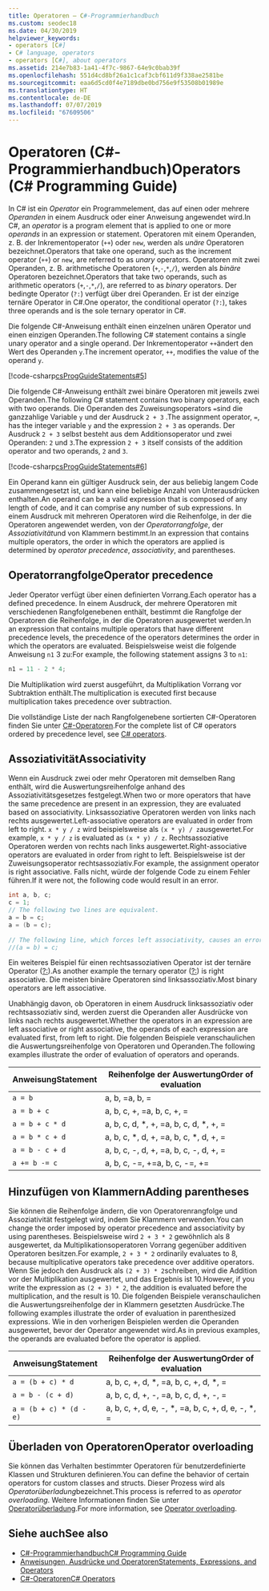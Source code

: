 ```yaml
---
title: Operatoren – C#-Programmierhandbuch
ms.custom: seodec18
ms.date: 04/30/2019
helpviewer_keywords:
- operators [C#]
- C# language, operators
- operators [C#], about operators
ms.assetid: 214e7b83-1a41-4f7c-9867-64e9c0bab39f
ms.openlocfilehash: 551d4cd8bf26a1c1caf3cbf611d9f338ae2581be
ms.sourcegitcommit: eaa6d5cd0f4e7189dbe0bd756e9f53508b01989e
ms.translationtype: HT
ms.contentlocale: de-DE
ms.lasthandoff: 07/07/2019
ms.locfileid: "67609506"
---
```

# <a name="operators-c-programming-guide"></a><span data-ttu-id="2237f-102">Operatoren (C#-Programmierhandbuch)</span><span class="sxs-lookup"><span data-stu-id="2237f-102">Operators (C# Programming Guide)</span></span>

<span data-ttu-id="2237f-103">In C# ist ein *Operator* ein Programmelement, das auf einen oder mehrere *Operanden* in einem Ausdruck oder einer Anweisung angewendet wird.</span><span class="sxs-lookup"><span data-stu-id="2237f-103">In C#, an *operator* is a program element that is applied to one or more *operands* in an expression or statement.</span></span> <span data-ttu-id="2237f-104">Operatoren mit einem Operanden, z. B. der Inkrementoperator (`++`) oder `new`, werden als *unäre* Operatoren bezeichnet.</span><span class="sxs-lookup"><span data-stu-id="2237f-104">Operators that take one operand, such as the increment operator (`++`) or `new`, are referred to as *unary* operators.</span></span> <span data-ttu-id="2237f-105">Operatoren mit zwei Operanden, z. B. arithmetische Operatoren (`+`,`-`,`*`,`/`), werden als *binäre* Operatoren bezeichnet.</span><span class="sxs-lookup"><span data-stu-id="2237f-105">Operators that take two operands, such as arithmetic operators (`+`,`-`,`*`,`/`), are referred to as *binary* operators.</span></span> <span data-ttu-id="2237f-106">Der bedingte Operator (`?:`) verfügt über drei Operanden. Er ist der einzige ternäre Operator in C#.</span><span class="sxs-lookup"><span data-stu-id="2237f-106">One operator, the conditional operator (`?:`), takes three operands and is the sole ternary operator in C#.</span></span>  
  
 <span data-ttu-id="2237f-107">Die folgende C#-Anweisung enthält einen einzelnen unären Operator und einen einzigen Operanden.</span><span class="sxs-lookup"><span data-stu-id="2237f-107">The following C# statement contains a single unary operator and a single operand.</span></span> <span data-ttu-id="2237f-108">Der Inkrementoperator `++`ändert den Wert des Operanden `y`.</span><span class="sxs-lookup"><span data-stu-id="2237f-108">The increment operator, `++`, modifies the value of the operand `y`.</span></span>  
  
 [!code-csharp[csProgGuideStatements#5](~/samples/snippets/csharp/VS_Snippets_VBCSharp/csProgGuideStatements/CS/Statements.cs#5)]  
  
 <span data-ttu-id="2237f-109">Die folgende C#-Anweisung enthält zwei binäre Operatoren mit jeweils zwei Operanden.</span><span class="sxs-lookup"><span data-stu-id="2237f-109">The following C# statement contains two binary operators, each with two operands.</span></span> <span data-ttu-id="2237f-110">Die Operanden des Zuweisungsoperators `=`sind die ganzzahlige Variable `y` und der Ausdruck `2 + 3` .</span><span class="sxs-lookup"><span data-stu-id="2237f-110">The assignment operator, `=`, has the integer variable `y` and the expression `2 + 3` as operands.</span></span> <span data-ttu-id="2237f-111">Der Ausdruck `2 + 3` selbst besteht aus dem Additionsoperator und zwei Operanden: `2` und `3`.</span><span class="sxs-lookup"><span data-stu-id="2237f-111">The expression `2 + 3` itself consists of the addition operator and two operands, `2` and `3`.</span></span>  
  
 [!code-csharp[csProgGuideStatements#6](~/samples/snippets/csharp/VS_Snippets_VBCSharp/csProgGuideStatements/CS/Statements.cs#6)]  
  
<span data-ttu-id="2237f-112">Ein Operand kann ein gültiger Ausdruck sein, der aus beliebig langem Code zusammengesetzt ist, und kann eine beliebige Anzahl von Unterausdrücken enthalten.</span><span class="sxs-lookup"><span data-stu-id="2237f-112">An operand can be a valid expression that is composed of any length of code, and it can comprise any number of sub expressions.</span></span> <span data-ttu-id="2237f-113">In einem Ausdruck mit mehreren Operatoren wird die Reihenfolge, in der die Operatoren angewendet werden, von der *Operatorrangfolge*, der *Assoziativität*und von Klammern bestimmt.</span><span class="sxs-lookup"><span data-stu-id="2237f-113">In an expression that contains multiple operators, the order in which the operators are applied is determined by *operator precedence*, *associativity*, and parentheses.</span></span>  

## <a name="operator-precedence"></a><span data-ttu-id="2237f-114">Operatorrangfolge</span><span class="sxs-lookup"><span data-stu-id="2237f-114">Operator precedence</span></span>
  
<span data-ttu-id="2237f-115">Jeder Operator verfügt über einen definierten Vorrang.</span><span class="sxs-lookup"><span data-stu-id="2237f-115">Each operator has a defined precedence.</span></span> <span data-ttu-id="2237f-116">In einem Ausdruck, der mehrere Operatoren mit verschiedenen Rangfolgenebenen enthält, bestimmt die Rangfolge der Operatoren die Reihenfolge, in der die Operatoren ausgewertet werden.</span><span class="sxs-lookup"><span data-stu-id="2237f-116">In an expression that contains multiple operators that have different precedence levels, the precedence of the operators determines the order in which the operators are evaluated.</span></span> <span data-ttu-id="2237f-117">Beispielsweise weist die folgende Anweisung `n1` 3 zu:</span><span class="sxs-lookup"><span data-stu-id="2237f-117">For example, the following statement assigns 3 to `n1`:</span></span>

```csharp
n1 = 11 - 2 * 4;
```

<span data-ttu-id="2237f-118">Die Multiplikation wird zuerst ausgeführt, da Multiplikation Vorrang vor Subtraktion enthält.</span><span class="sxs-lookup"><span data-stu-id="2237f-118">The multiplication is executed first because multiplication takes precedence over subtraction.</span></span>

<span data-ttu-id="2237f-119">Die vollständige Liste der nach Rangfolgenebene sortierten C#-Operatoren finden Sie unter [C#-Operatoren](../../language-reference/operators/index.md).</span><span class="sxs-lookup"><span data-stu-id="2237f-119">For the complete list of C# operators ordered by precedence level, see [C# operators](../../language-reference/operators/index.md).</span></span>
  
## <a name="associativity"></a><span data-ttu-id="2237f-120">Assoziativität</span><span class="sxs-lookup"><span data-stu-id="2237f-120">Associativity</span></span>

 <span data-ttu-id="2237f-121">Wenn ein Ausdruck zwei oder mehr Operatoren mit demselben Rang enthält, wird die Auswertungsreihenfolge anhand des Assoziativitätsgesetzes festgelegt.</span><span class="sxs-lookup"><span data-stu-id="2237f-121">When two or more operators that have the same precedence are present in an expression, they are evaluated based on associativity.</span></span> <span data-ttu-id="2237f-122">Linksassoziative Operatoren werden von links nach rechts ausgewertet.</span><span class="sxs-lookup"><span data-stu-id="2237f-122">Left-associative operators are evaluated in order from left to right.</span></span> <span data-ttu-id="2237f-123">`x * y / z` wird beispielsweise als `(x * y) / z`ausgewertet.</span><span class="sxs-lookup"><span data-stu-id="2237f-123">For example, `x * y / z` is evaluated as `(x * y) / z`.</span></span> <span data-ttu-id="2237f-124">Rechtsassoziative Operatoren werden von rechts nach links ausgewertet.</span><span class="sxs-lookup"><span data-stu-id="2237f-124">Right-associative operators are evaluated in order from right to left.</span></span> <span data-ttu-id="2237f-125">Beispielsweise ist der Zuweisungsoperator rechtsassoziativ.</span><span class="sxs-lookup"><span data-stu-id="2237f-125">For example, the assignment operator is right associative.</span></span> <span data-ttu-id="2237f-126">Falls nicht, würde der folgende Code zu einem Fehler führen.</span><span class="sxs-lookup"><span data-stu-id="2237f-126">If it were not, the following code would result in an error.</span></span>  
  
```csharp  
int a, b, c;  
c = 1;  
// The following two lines are equivalent.  
a = b = c;  
a = (b = c);  
  
// The following line, which forces left associativity, causes an error.  
//(a = b) = c;  
```  
  
 <span data-ttu-id="2237f-127">Ein weiteres Beispiel für einen rechtsassoziativen Operator ist der ternäre Operator ([?:](../../../csharp/language-reference/operators/conditional-operator.md)).</span><span class="sxs-lookup"><span data-stu-id="2237f-127">As another example the ternary operator ([?:](../../../csharp/language-reference/operators/conditional-operator.md)) is right associative.</span></span> <span data-ttu-id="2237f-128">Die meisten binäre Operatoren sind linksassoziativ.</span><span class="sxs-lookup"><span data-stu-id="2237f-128">Most binary operators are left associative.</span></span>  
  
 <span data-ttu-id="2237f-129">Unabhängig davon, ob Operatoren in einem Ausdruck linksassoziativ oder rechtsassoziativ sind, werden zuerst die Operanden aller Ausdrücke von links nach rechts ausgewertet.</span><span class="sxs-lookup"><span data-stu-id="2237f-129">Whether the operators in an expression are left associative or right associative, the operands of each expression are evaluated first, from left to right.</span></span> <span data-ttu-id="2237f-130">Die folgenden Beispiele veranschaulichen die Auswertungsreihenfolge von Operatoren und Operanden.</span><span class="sxs-lookup"><span data-stu-id="2237f-130">The following examples illustrate the order of evaluation of operators and operands.</span></span>  
  
|<span data-ttu-id="2237f-131">Anweisung</span><span class="sxs-lookup"><span data-stu-id="2237f-131">Statement</span></span>|<span data-ttu-id="2237f-132">Reihenfolge der Auswertung</span><span class="sxs-lookup"><span data-stu-id="2237f-132">Order of evaluation</span></span>|  
|---------------|-------------------------|  
|`a = b`|<span data-ttu-id="2237f-133">a, b, =</span><span class="sxs-lookup"><span data-stu-id="2237f-133">a, b, =</span></span>|  
|`a = b + c`|<span data-ttu-id="2237f-134">a, b, c, +, =</span><span class="sxs-lookup"><span data-stu-id="2237f-134">a, b, c, +, =</span></span>|  
|`a = b + c * d`|<span data-ttu-id="2237f-135">a, b, c, d, \*, +, =</span><span class="sxs-lookup"><span data-stu-id="2237f-135">a, b, c, d, \*, +, =</span></span>|  
|`a = b * c + d`|<span data-ttu-id="2237f-136">a, b, c, \*, d, +, =</span><span class="sxs-lookup"><span data-stu-id="2237f-136">a, b, c, \*, d, +, =</span></span>|  
|`a = b - c + d`|<span data-ttu-id="2237f-137">a, b, c, -, d, +, =</span><span class="sxs-lookup"><span data-stu-id="2237f-137">a, b, c, -, d, +, =</span></span>|  
|`a += b -= c`|<span data-ttu-id="2237f-138">a, b, c, -=, +=</span><span class="sxs-lookup"><span data-stu-id="2237f-138">a, b, c, -=, +=</span></span>|  
  
## <a name="adding-parentheses"></a><span data-ttu-id="2237f-139">Hinzufügen von Klammern</span><span class="sxs-lookup"><span data-stu-id="2237f-139">Adding parentheses</span></span>

 <span data-ttu-id="2237f-140">Sie können die Reihenfolge ändern, die von Operatorenrangfolge und Assoziativität festgelegt wird, indem Sie Klammern verwenden.</span><span class="sxs-lookup"><span data-stu-id="2237f-140">You can change the order imposed by operator precedence and associativity by using parentheses.</span></span> <span data-ttu-id="2237f-141">Beispielsweise wird `2 + 3 * 2` gewöhnlich als 8 ausgewertet, da Multiplikationsoperatoren Vorrang gegenüber additiven Operatoren besitzen.</span><span class="sxs-lookup"><span data-stu-id="2237f-141">For example, `2 + 3 * 2` ordinarily evaluates to 8, because multiplicative operators take precedence over additive operators.</span></span> <span data-ttu-id="2237f-142">Wenn Sie jedoch den Ausdruck als `(2 + 3) * 2`schreiben, wird die Addition vor der Multiplikation ausgewertet, und das Ergebnis ist 10.</span><span class="sxs-lookup"><span data-stu-id="2237f-142">However, if you write the expression as `(2 + 3) * 2`, the addition is evaluated before the multiplication, and the result is 10.</span></span> <span data-ttu-id="2237f-143">Die folgenden Beispiele veranschaulichen die Auswertungsreihenfolge der in Klammern gesetzten Ausdrücke.</span><span class="sxs-lookup"><span data-stu-id="2237f-143">The following examples illustrate the order of evaluation in parenthesized expressions.</span></span> <span data-ttu-id="2237f-144">Wie in den vorherigen Beispielen werden die Operanden ausgewertet, bevor der Operator angewendet wird.</span><span class="sxs-lookup"><span data-stu-id="2237f-144">As in previous examples, the operands are evaluated before the operator is applied.</span></span>  
  
|<span data-ttu-id="2237f-145">Anweisung</span><span class="sxs-lookup"><span data-stu-id="2237f-145">Statement</span></span>|<span data-ttu-id="2237f-146">Reihenfolge der Auswertung</span><span class="sxs-lookup"><span data-stu-id="2237f-146">Order of evaluation</span></span>|  
|---------------|-------------------------|  
|`a = (b + c) * d`|<span data-ttu-id="2237f-147">a, b, c, +, d, \*, =</span><span class="sxs-lookup"><span data-stu-id="2237f-147">a, b, c, +, d, \*, =</span></span>|  
|`a = b - (c + d)`|<span data-ttu-id="2237f-148">a, b, c, d, +, -, =</span><span class="sxs-lookup"><span data-stu-id="2237f-148">a, b, c, d, +, -, =</span></span>|  
|`a = (b + c) * (d - e)`|<span data-ttu-id="2237f-149">a, b, c, +, d, e, -, \*, =</span><span class="sxs-lookup"><span data-stu-id="2237f-149">a, b, c, +, d, e, -, \*, =</span></span>|  
  
## <a name="operator-overloading"></a><span data-ttu-id="2237f-150">Überladen von Operatoren</span><span class="sxs-lookup"><span data-stu-id="2237f-150">Operator overloading</span></span>

<span data-ttu-id="2237f-151">Sie können das Verhalten bestimmter Operatoren für benutzerdefinierte Klassen und Strukturen definieren.</span><span class="sxs-lookup"><span data-stu-id="2237f-151">You can define the behavior of certain operators for custom classes and structs.</span></span> <span data-ttu-id="2237f-152">Dieser Prozess wird als *Operatorüberladung*bezeichnet.</span><span class="sxs-lookup"><span data-stu-id="2237f-152">This process is referred to as *operator overloading*.</span></span> <span data-ttu-id="2237f-153">Weitere Informationen finden Sie unter [Operatorüberladung](../../language-reference/operators/operator-overloading.md).</span><span class="sxs-lookup"><span data-stu-id="2237f-153">For more information, see [Operator overloading](../../language-reference/operators/operator-overloading.md).</span></span>
  
## <a name="see-also"></a><span data-ttu-id="2237f-154">Siehe auch</span><span class="sxs-lookup"><span data-stu-id="2237f-154">See also</span></span>

- [<span data-ttu-id="2237f-155">C#-Programmierhandbuch</span><span class="sxs-lookup"><span data-stu-id="2237f-155">C# Programming Guide</span></span>](../index.md)
- [<span data-ttu-id="2237f-156">Anweisungen, Ausdrücke und Operatoren</span><span class="sxs-lookup"><span data-stu-id="2237f-156">Statements, Expressions, and Operators</span></span>](index.md)
- [<span data-ttu-id="2237f-157">C#-Operatoren</span><span class="sxs-lookup"><span data-stu-id="2237f-157">C# Operators</span></span>](../../language-reference/operators/index.md)
